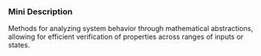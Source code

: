 ### Mini Description

Methods for analyzing system behavior through mathematical abstractions, allowing for efficient verification of properties across ranges of inputs or states.
